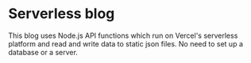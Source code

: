 # Serverless blog

This blog uses Node.js API functions which run on Vercel's serverless platform and read and write data to static json files. No need to set up a database or a server.
